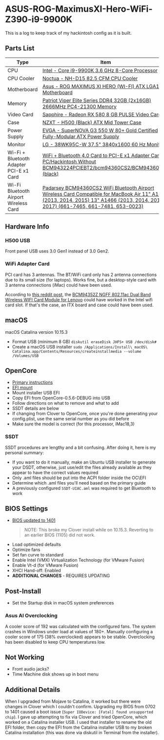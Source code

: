 # ASUS-ROG-MaximusXI-Hero-WiFi-Z390-i9-9900K

This is a log to keep track of my hackintosh config as it is built.

## Parts List

| Type | Item |
| ---- | ---- |
| CPU | [Intel - Core i9-9900K 3.6 GHz 8-Core Processor](https://pcpartpicker.com/product/jHZFf7/intel-core-i9-9900k-36ghz-8-core-processor-bx80684i99900k) |
| CPU Cooler | [Noctua - NH-D15 82.5 CFM CPU Cooler](https://pcpartpicker.com/product/4vzv6h/noctua-cpu-cooler-nhd15) |
| Motherboard | [Asus - ROG MAXIMUS XI HERO (WI-FI) ATX LGA1151 Motherboard](https://pcpartpicker.com/product/zvQG3C/asus-rog-maximus-xi-hero-wi-fi-atx-lga1151-motherboard-rog-maximus-xi-hero-wi-fi) |
| Memory | [Patriot Viper Elite Series DDR4 32GB (2x16GB) 2666MHz PC4-21300 Memory](https://www.amazon.com/gp/product/B079NL4P66/ref=oh_aui_detailpage_o04_s00?ie=UTF8&psc=1) |
| Video Card | [Sapphire - Radeon RX 580 8 GB PULSE Video Card](https://pcpartpicker.com/product/y2DzK8/sapphire-radeon-rx-580-8gb-pulse-video-card-11265-05) |
| Case | [NZXT - H500 (Black) ATX Mid Tower Case](https://pcpartpicker.com/product/p8x2FT/nzxt-h500-black-atx-mid-tower-case-ca-h500b-b1) |
| Power Supply | [EVGA - SuperNOVA G3 550 W 80+ Gold Certified Fully-Modular ATX Power Supply](https://pcpartpicker.com/product/sMM323/evga-supernova-g3-550w-80-gold-certified-fully-modular-atx-power-supply-220-g3-0550) |
| Monitor | [LG - 38WK95C-W 37.5" 3840x1600 60 Hz Monitor](https://pcpartpicker.com/product/XLqhP6/lg-38wk95c-w-375-3840x1600-60hz-monitor-38wk95c-w) |
| Wi-Fi + Bluetooth Adapter PCI-E x1 Card | [WiFi + Bluetooth 4.0 Card to PCI-E x1 Adapter Card PC/Hackintosh Without BCM943224PCIEBT2/bcm94360CS2/BCM943602CS (black)](https://www.amazon.com/gp/product/B076KBBFV4/ref=oh_aui_detailpage_o00_s00?ie=UTF8&psc=1) |
| Wi-Fi Bluetooth Airport Wireless Card | [Padarsey BCM94360CS2 WiFi Bluetooth Airport Wireless Card Compatible for MacBook Air 11" A1465 (2013, 2014, 2015) 13" A1466 (2013, 2014, 2015, 2017) (661-7465, 661-7481, 653-0023)](https://www.amazon.com/gp/product/B07C78VBCD/ref=oh_aui_detailpage_o00_s00?ie=UTF8&psc=1) |

## Hardware Info

### H500 USB

Front panel USB uses 3.0 Gen1 instead of 3.0 Gen2.

### WiFi Adapter Card

PCI card has 3 antennas. The BT/WiFi card only has 2 antenna connections due to its small size (for laptops). Works fine, but a desktop-style card with 3 antenna connections (iMac) could have been used.

According to [this reddit post](https://www.reddit.com/r/hackintosh/comments/an7u0a/inteli99900k32gb_ramvega_64_everything_works/), the [BCM94352Z NGFF 802.11ac Dual Band Wireless WIFI Card Module for Lenovo](https://pcpartpicker.com/product/wmw7YJ/richer-r-wifi-card-bcm94352z-ngff-80211ac-dual-band-wireless-wifi-card-module-for-lenovo-b50-70n50-70b40-80b50-80e40-30e40-70e40-80y40-70y40-80y50-70y50-80y50-70-touchy50-80-touchy-yo) could have worked in the Intel wifi card slot. If that's the case, an ITX board and case could have been used.

## macOS

macOS Catalina version 10.15.3

* Format USB (minimum 8 GB) `diskutil eraseDisk JHFS+ USB /dev/disk#`
* Create a macOS USB installer `sudo /Applications/Install\ macOS\ Catalina.app/Contents/Resources/createinstallmedia --volume /Volumes/USB`

## OpenCore

* [Primary instructions](https://khronokernel-2.gitbook.io/opencore-vanilla-desktop-guide/opencore-efi)
* [EFI mount](https://github.com/corpnewt/MountEFI)
* Mount installer USB EFI
* Copy EFI from OpenCore-0.5.6-DEBUG into USB
* Follow directions on what to remove and what to add
* SSDT details are below
* If changing from Clover to OpenCore, once you're done generating your config.plist, use the same serial number as you did before
* Make sure the model is correct (for this processor, iMac18,3)

### SSDT

SSDT procedures are lengthy and a bit confusing. After doing it, here is my personal summary:

* If you want to do it manually, make an Ubuntu USB installer to generate your DSDT, otherwise, just use/edit the files already available as they appear to have the correct values required
* Only .aml files should be put into the ACPI folder inside the OC\EFI
* Determine which .aml files you'll need based on the primary guide
* A previously configured `SSDT-UIAC.aml` was required to get Bluetooth to work

## BIOS Settings

* [BIOS updated to 1401](https://www.asus.com/Motherboards/ROG-MAXIMUS-XI-HERO-WI-FI/HelpDesk_BIOS/)
  > NOTE: This broke my Clover install while on 10.15.3. Reverting to an earlier BIOS (1105) did not work.
* Load optimized defaults
* Optimize fans
* Set fan curve to standard
* Enable Intel (VMX) Virtualization Technology (for VMware Fusion)
* Enable Vt-d (for VMware Fusion)
* XHCI Hand-off: Enabled
* **ADDITIONAL CHANGES** - REQUIRES UPDATING

## Post-Install

* Set the Startup disk in macOS system preferences

### Asus AI Overclocking

A cooler score of 192 was calculated with the configured fans. The system crashes in Windows under load at values of 180+. Manually configuring a cooler score of 175 (38% overclocked) appears to be stable. Overclocking has been disabled to keep CPU temperatures low.

## Not Working

* Front audio jacks?
* Time Machine disk shows up in boot menu

## Additional Details

When I upgraded from Mojave to Catalina, it worked but there were changes in Clover which I couldn't confirm. Upgrading my BIOS from 0702 to 1401 caused a boot issue (`Super IODevice: [Fatal] found unsupported chip`). I gave up attempting to fix via Clover and tried OpenCore, which worked on a Catalina installer USB. I used that installer to rename the old EFI folder, then copy the EFI from the Catalina installer USB to my broken Catalina installation (this was done via diskutil in Terminal from the installer).
